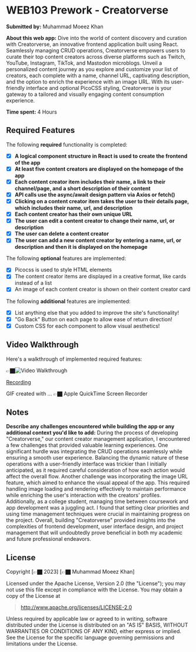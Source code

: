 # WEB103 Prework - Creatorverse

**Submitted by:** Muhammad Moeez Khan

**About this web app:** Dive into the world of content discovery and curation with Creatorverse, an innovative frontend application built using React. Seamlessly managing CRUD operations, Creatorverse empowers users to curate their top content creators across diverse platforms such as Twitch, YouTube, Instagram, TikTok, and Mastodon microblogs. Unveil a personalized content journey as you explore and customize your list of creators, each complete with a name, channel URL, captivating description, and the option to enrich the experience with an image URL. With its user-friendly interface and optional PicoCSS styling, Creatorverse is your gateway to a tailored and visually engaging content consumption experience.

**Time spent:** 4 Hours

## Required Features

The following **required** functionality is completed:

<!-- 👉🏿👉🏿👉🏿 Make sure to check off completed functionality below -->
- [x] **A logical component structure in React is used to create the frontend of the app**
- [x] **At least five content creators are displayed on the homepage of the app**
- [x] **Each content creator item includes their name, a link to their channel/page, and a short description of their content**
- [x] **API calls use the async/await design pattern via Axios or fetch()**
- [x] **Clicking on a content creator item takes the user to their details page, which includes their name, url, and description**
- [x] **Each content creator has their own unique URL**
- [x] **The user can edit a content creator to change their name, url, or description**
- [x] **The user can delete a content creator**
- [x] **The user can add a new content creator by entering a name, url, or description and then it is displayed on the homepage**

The following **optional** features are implemented:

- [x] Picocss is used to style HTML elements
- [x] The content creator items are displayed in a creative format, like cards instead of a list
- [x] An image of each content creator is shown on their content creator card

The following **additional** features are implemented:

* [x] List anything else that you added to improve the site's functionality!
* [x] "Go Back" Button on each page to allow ease of return direction!
* [x] Custom CSS for each component to allow visual aesthetics!

## Video Walkthrough

Here's a walkthrough of implemented required features:

👉🏿<img src='https://drive.google.com/file/d/17RKpP9oK0ahuV_XELyWmqkkSLEeEm-hO/view?usp=sharing' title='Video Walkthrough' width='' alt='Video Walkthrough' />

[Recording](https://drive.google.com/file/d/17RKpP9oK0ahuV_XELyWmqkkSLEeEm-hO/view?usp=sharing)

GIF created with ...  👉🏿 Apple QuickTime Screen Recorder
<!-- Recommended tools:
[Kap](https://getkap.co/) for macOS
[ScreenToGif](https://www.screentogif.com/) for Windows
[peek](https://github.com/phw/peek) for Linux. -->

## Notes

**Describe any challenges encountered while building the app or any additional context you'd like to add:**
During the process of developing "Creatorverse," our content creator management application, I encountered a few challenges that provided valuable learning experiences. One significant hurdle was integrating the CRUD operations seamlessly while ensuring a smooth user experience. Balancing the dynamic nature of these operations with a user-friendly interface was trickier than I initially anticipated, as it required careful consideration of how each action would affect the overall flow. Another challenge was incorporating the image URL feature, which aimed to enhance the visual appeal of the app. This required handling image loading and rendering effectively to maintain performance while enriching the user's interaction with the creators' profiles. Additionally, as a college student, managing time between coursework and app development was a juggling act. I found that setting clear priorities and using time management techniques were crucial in maintaining progress on the project. Overall, building "Creatorverse" provided insights into the complexities of frontend development, user interface design, and project management that will undoubtedly prove beneficial in both my academic and future professional endeavors.

## License

Copyright [👉🏿 2023] [👉🏿 Muhammad Moeez Khan]

Licensed under the Apache License, Version 2.0 (the "License"); you may not use this file except in compliance with the License. You may obtain a copy of the License at

> http://www.apache.org/licenses/LICENSE-2.0

Unless required by applicable law or agreed to in writing, software distributed under the License is distributed on an "AS IS" BASIS, WITHOUT WARRANTIES OR CONDITIONS OF ANY KIND, either express or implied. See the License for the specific language governing permissions and limitations under the License.

